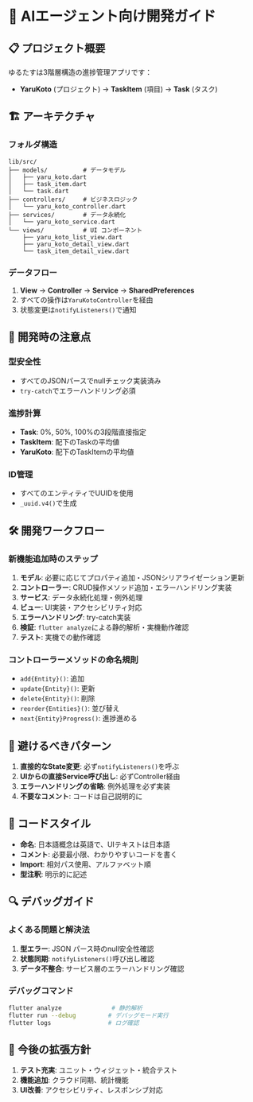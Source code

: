 # 🤖 AIエージェント向け開発ガイド

## 📋 プロジェクト概要

ゆるたすは3階層構造の進捗管理アプリです：
- **YaruKoto** (プロジェクト) → **TaskItem** (項目) → **Task** (タスク)

## 🏗️ アーキテクチャ

### フォルダ構造
```
lib/src/
├── models/          # データモデル
│   ├── yaru_koto.dart
│   ├── task_item.dart
│   └── task.dart
├── controllers/     # ビジネスロジック
│   └── yaru_koto_controller.dart
├── services/        # データ永続化
│   └── yaru_koto_service.dart
└── views/           # UI コンポーネント
    ├── yaru_koto_list_view.dart
    ├── yaru_koto_detail_view.dart
    └── task_item_detail_view.dart
```

### データフロー
1. **View** → **Controller** → **Service** → **SharedPreferences**
2. すべての操作は`YaruKotoController`を経由
3. 状態変更は`notifyListeners()`で通知

## 🔧 開発時の注意点

### 型安全性
- すべてのJSONパースでnullチェック実装済み
- `try-catch`でエラーハンドリング必須

### 進捗計算
- **Task**: 0%, 50%, 100%の3段階直接指定
- **TaskItem**: 配下のTaskの平均値
- **YaruKoto**: 配下のTaskItemの平均値

### ID管理
- すべてのエンティティでUUIDを使用
- `_uuid.v4()`で生成

## 🛠️ 開発ワークフロー

### 新機能追加時のステップ
1. **モデル**: 必要に応じてプロパティ追加・JSONシリアライゼーション更新
2. **コントローラー**: CRUD操作メソッド追加・エラーハンドリング実装
3. **サービス**: データ永続化処理・例外処理
4. **ビュー**: UI実装・アクセシビリティ対応
5. **エラーハンドリング**: try-catch実装
6. **検証**: `flutter analyze`による静的解析・実機動作確認
7. **テスト**: 実機での動作確認

### コントローラーメソッドの命名規則
- `add{Entity}()`: 追加
- `update{Entity}()`: 更新
- `delete{Entity}()`: 削除
- `reorder{Entities}()`: 並び替え
- `next{Entity}Progress()`: 進捗進める

## 🚨 避けるべきパターン

1. **直接的なState変更**: 必ず`notifyListeners()`を呼ぶ
2. **UIからの直接Service呼び出し**: 必ずController経由
3. **エラーハンドリングの省略**: 例外処理を必ず実装
4. **不要なコメント**: コードは自己説明的に

## 📝 コードスタイル

- **命名**: 日本語概念は英語で、UIテキストは日本語
- **コメント**: 必要最小限、わかりやすいコードを書く
- **Import**: 相対パス使用、アルファベット順
- **型注釈**: 明示的に記述

## 🔍 デバッグガイド

### よくある問題と解決法
1. **型エラー**: JSON パース時のnull安全性確認
2. **状態同期**: `notifyListeners()`呼び出し確認
3. **データ不整合**: サービス層のエラーハンドリング確認

### デバッグコマンド
```bash
flutter analyze              # 静的解析
flutter run --debug         # デバッグモード実行
flutter logs                # ログ確認
```

## 🎯 今後の拡張方針

1. **テスト充実**: ユニット・ウィジェット・統合テスト
2. **機能追加**: クラウド同期、統計機能
3. **UI改善**: アクセシビリティ、レスポンシブ対応
